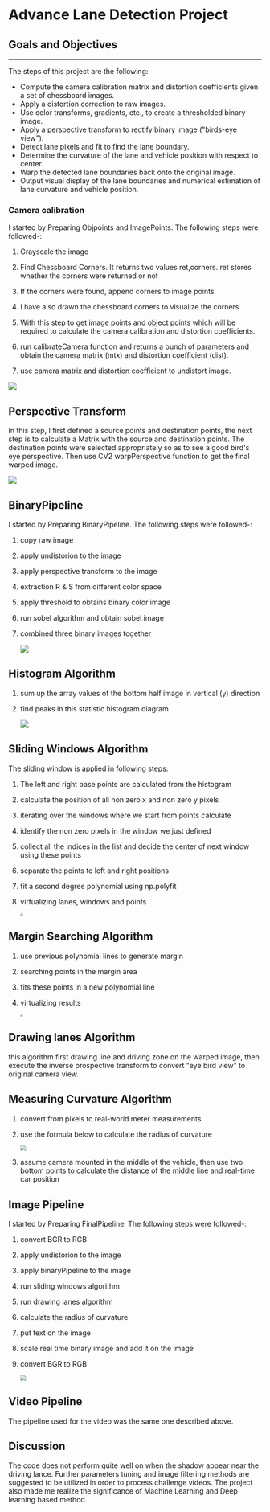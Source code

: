 # Advance Lane Detection Project 

## Goals and Objectives

------

The steps of this project are the following:

- Compute the camera calibration matrix and distortion coefficients given a set of chessboard images.
- Apply a distortion correction to raw images.
- Use color transforms, gradients, etc., to create a thresholded binary image.
- Apply a perspective transform to rectify binary image ("birds-eye view").
- Detect lane pixels and fit to find the lane boundary.
- Determine the curvature of the lane and vehicle position with respect to center.
- Warp the detected lane boundaries back onto the original image.
- Output visual display of the lane boundaries and numerical estimation of lane curvature and vehicle position.

### Camera calibration

I started by Preparing Objpoints and ImagePoints. The following steps were followed-:

1. Grayscale the image

2. Find Chessboard Corners. It returns two values ret,corners. ret stores whether the corners were returned or not

3. If the corners were found, append corners to image points.

4. I have also drawn the chessboard corners to visualize the corners

5. With this step  to get image points and object points which will be required to calculate the camera calibration and distortion coefficients.

6. run calibrateCamera function and returns a bunch of parameters and obtain the camera matrix (mtx) and distortion coefficient (dist).

7. use camera matrix and distortion coefficient to undistort  image.

![](https://raw.githubusercontent.com/aaron7yi/CarND-Advanced-Lane-Lines/master/Example_of_undistorted_calibration_image.png)
## Perspective Transform

In this step, I first defined a source points and destination points, the next step is to calculate a Matrix with the source and destination points. The destination points were selected appropriately so as to see a good bird's eye perspective.  Then use CV2 warpPerspective function to get the final warped image.



![](https://raw.githubusercontent.com/aaron7yi/CarND-Advanced-Lane-Lines/master/Example_of_birds_eye_view.png)




## BinaryPipeline
I started by Preparing BinaryPipeline. The following steps were followed-:
1. copy raw image

2. apply undistorion to the image

3. apply perspective transform to the image

4. extraction R & S from different color space

5. apply threshold to obtains binary color image

6. run sobel algorithm and obtain sobel image

7. combined three binary images together

   ![](https://raw.githubusercontent.com/aaron7yi/CarND-Advanced-Lane-Lines/master/Example_binary_images.png)

## Histogram Algorithm
1. sum up the array values  of the bottom half image in vertical (y) direction

2. find peaks in this statistic histogram diagram

   ![](https://raw.githubusercontent.com/aaron7yi/CarND-Advanced-Lane-Lines/master/histogram_diagram.png)

## Sliding Windows Algorithm

The sliding window is applied in following steps:

1. The left and right base points are calculated from the histogram

2. calculate the position of all non zero x and non zero y pixels

3. iterating over the windows where we start from points calculate 

4. identify the non zero pixels in the window we just defined

5. collect all the indices in the list and decide the center of next window using these points

6. separate the points to left and right positions

7. fit a second degree polynomial using np.polyfit

8. virtualizing lanes, windows and points

   <img src="https://raw.githubusercontent.com/aaron7yi/CarND-Advanced-Lane-Lines/master/Example_of_virtualizing_sliding_windows.png" style="zoom: 33%;" />

## Margin Searching Algorithm

1. use previous polynomial lines to generate margin

2. searching points in the margin area

3. fits these points in a new polynomial line

4. virtualizing results

   <img src="https://raw.githubusercontent.com/aaron7yi/CarND-Advanced-Lane-Lines/master/Example_of_virtualizing_margin_searching.png" style="zoom:33%;" />
## Drawing lanes Algorithm
this algorithm first drawing line and driving zone on the warped image, then execute the inverse prospective transform to convert "eye bird view" to original camera view.

## Measuring Curvature Algorithm
1. convert from pixels to real-world meter measurements

2. use the formula below to calculate the radius of curvature 

   <img src="https://raw.githubusercontent.com/aaron7yi/CarND-Advanced-Lane-Lines/master/curvature_measure_equation.png" style="zoom: 67%;" />

3. assume camera mounted in the middle of the vehicle, then use two bottom points to 	calculate the distance of the middle line and real-time car position


## Image Pipeline
I started by Preparing FinalPipeline. The following steps were followed-:
1. convert BGR to RGB

2. apply undistorion to the image

3. apply binaryPipeline to the image

4. run sliding windows algorithm

5. run drawing lanes algorithm

6. calculate the radius of curvature

7. put text on the image

8. scale real time binary image and add it on the image 

9. convert BGR to RGB

   <img src="https://raw.githubusercontent.com/aaron7yi/CarND-Advanced-Lane-Lines/master/Example_of_final_proccessed_image.png" style="zoom: 67%;" />

## Video Pipeline 

  The pipeline used for the video was the same one described above. 

## Discussion
The code does not perform quite well on when the shadow appear near the driving lance. Further parameters tuning and  image filtering methods are suggested to be utilized in order to process challenge videos.  The project also made me realize the significance of Machine Learning and Deep learning based method. 